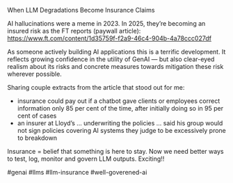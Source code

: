 When LLM Degradations Become Insurance Claims

AI hallucinations were a meme in 2023. In 2025, they’re becoming an insured risk as the FT reports (paywall article): https://www.ft.com/content/1d35759f-f2a9-46c4-904b-4a78ccc027df

As someone actively building AI applications this is a terrific development. It reflects growing confidence in the utility of GenAI — but also clear-eyed realism about its risks and concrete measures towards mitigation these risk wherever possible.

Sharing couple extracts from the article that stood out for me: 

- insurance could pay out if a chatbot gave clients or employees correct information only 85 per cent of the time, after initially doing so in 95 per cent of cases
- an insurer at Lloyd’s ... underwriting the policies ... said his group would not sign policies covering AI systems they judge to be excessively prone to breakdown

Insurance = belief that something is here to stay. Now we need better ways to test, log, monitor and govern LLM outputs. Exciting!! 

#genai #llms #llm-insurance #well-goverened-ai